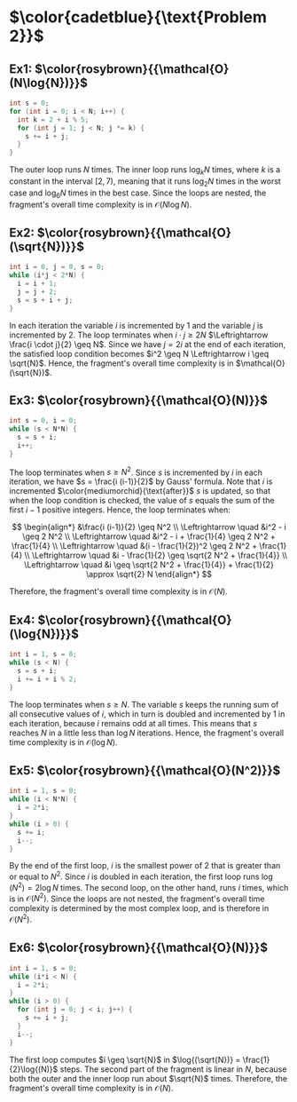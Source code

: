 # $\color{cadetblue}{\text{Problem 2}}$

## Ex1: $\color{rosybrown}{{\mathcal{O}(N\log{N})}}$

```c
int s = 0;
for (int i = 0; i < N; i++) {
  int k = 2 + i % 5;
  for (int j = 1; j < N; j *= k) {
    s += i + j;
  }
}
```

The outer loop runs $N$ times. The inner loop runs $\log_k{N}$ times, where $k$ is a constant in the interval $[2,7)$, meaning that it runs $\log_2{N}$ times in the worst case and $\log_6{N}$ times in the best case. Since the loops are nested, the fragment's overall time complexity is in $\mathcal{O}(N\log{N})$.

## Ex2: $\color{rosybrown}{{\mathcal{O}(\sqrt{N})}}$

```c
int i = 0, j = 0, s = 0;
while (i*j < 2*N) {
  i = i + 1;
  j = j + 2;
  s = s + i + j;
}
```

In each iteration the variable $i$ is incremented by $1$ and the variable $j$ is incremented by $2$. The loop terminates when $i \cdot j \geq 2 N$ $\Leftrightarrow \frac{i \cdot j}{2} \geq N$. Since we have $j  = 2 i$ at the end of each iteration, the satisfied loop condition becomes $i^2 \geq N \Leftrightarrow i \geq \sqrt{N}$. Hence, the fragment's overall time complexity is in $\mathcal{O}(\sqrt{N})$.

## Ex3: $\color{rosybrown}{{\mathcal{O}(N)}}$

```c
int s = 0, i = 0;
while (s < N*N) {
  s = s + i;
  i++;
}
```

The loop terminates when $s \geq N^2$. Since $s$ is incremented by $i$ in each iteration, we have $s = \frac{i (i-1)}{2}$ by Gauss' formula. Note that $i$ is incremented $\color{mediumorchid}{\text{after}}$ $s$ is updated, so that when the loop condition is checked, the value of $s$ equals the sum of the first $i - 1$ positive integers. Hence, the loop terminates when:

$$
\begin{align*}
&\frac{i (i-1)}{2} \geq N^2 \\
\Leftrightarrow \quad &i^2 - i \geq 2 N^2 \\
\Leftrightarrow \quad &i^2 - i + \frac{1}{4} \geq 2 N^2 + \frac{1}{4} \\
\Leftrightarrow \quad &(i - \frac{1}{2})^2 \geq 2 N^2 + \frac{1}{4} \\
\Leftrightarrow \quad &i - \frac{1}{2} \geq \sqrt{2 N^2 + \frac{1}{4}} \\
\Leftrightarrow \quad &i \geq \sqrt{2 N^2 + \frac{1}{4}} + \frac{1}{2} \approx \sqrt{2} N
\end{align*}
$$

Therefore, the fragment's overall time complexity is in $\mathcal{O}(N)$.

## Ex4: $\color{rosybrown}{{\mathcal{O}(\log{N})}}$

```c
int i = 1, s = 0;
while (s < N) {
  s = s + i;
  i += i + i % 2;
}
```

The loop terminates when $s \geq N$. The variable $s$ keeps the running sum of all consecutive values of $i$, which in turn is doubled and incremented by $1$ in each iteration, because $i$ remains odd at all times. This means that $s$ reaches $N$ in a little less than $\log{N}$ iterations. Hence, the fragment's overall time complexity is in $\mathcal{O}(\log{N})$.

## Ex5: $\color{rosybrown}{{\mathcal{O}(N^2)}}$

```c
int i = 1, s = 0;
while (i < N*N) {
  i = 2*i;
}
while (i > 0) {
  s += i;
  i--;
}
```

By the end of the first loop, $i$ is the smallest power of $2$ that is greater than or equal to $N^2$. Since $i$ is doubled in each iteration, the first loop runs $\log(N^2) = 2\log{N}$ times. The second loop, on the other hand, runs $i$ times, which is in $\mathcal{O}(N^2)$. Since the loops are not nested, the fragment's overall time complexity is determined by the most complex loop, and is therefore in $\mathcal{O}(N^2)$.

## Ex6: $\color{rosybrown}{{\mathcal{O}(N)}}$

```c
int i = 1, s = 0;
while (i*i < N) {
  i = 2*i;
}
while (i > 0) {
  for (int j = 0; j < i; j++) {
    s += i + j;
  }
  i--;
}
```

The first loop computes $i \geq \sqrt{N}$ in $\log{(\sqrt{N})} = \frac{1}{2}\log{(N)}$ steps. The second part of the fragment is linear in $N$, because both the outer and the inner loop run about $\sqrt{N}$ times. Therefore, the fragment's overall time complexity is in $\mathcal{O}(N)$.
